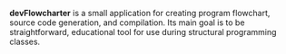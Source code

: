 **devFlowcharter** is a small application for creating program flowchart, source code generation, and compilation.
Its main goal is to be straightforward, educational tool for use during structural programming classes.


